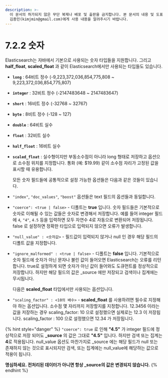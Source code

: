 ```yaml
---
description: >-
  이 문서의 허가되지 않은 무단 복제나 배포 및 출판을 금지합니다. 본 문서의 내용 및 도표 등을 인용하고자 하는 경우 출처를 명시하고
  김종민(kimjmin@gmail.com)에게 사용 내용을 알려주시기 바랍니다.
---
```


# 7.2.2 숫자

  Elasticsearch는 자바에서 기본으로 사용되는 숫자 타입들을 지원합니다. 그리고 **half\_float**, **scaled\_float** 과 같이 Elasticsearch에서만 사용되는 타입들도 있습니다.

* **`long`** : 64비트 정수 \(-9,223,372,036,854,775,808 ~ 9,223,372,036,854,775,807\)
* **`integer`** : 32비트 정수 \(-2147483648 ~ 2147483647\)
* **`short`** : 16비트 정수 \(-32768 ~ 32767\)
* **`byte`** : 8비트 정수 \(-128 ~ 127\)
* **`double`** : 64비트 실수
* **`float`** : 32비트 실수
* **`half_float`** : 16비트 실수
* **`scaled_float`** : 실수형이지만 부동소수점이 아니라 long 형태로 저장하고 옵션으로 소수점 위치를 지정합니다. 통화 \(예: $19.99\) 같이 소수점 자리가 고정된 값을 표시할 때 유용합니다.

  모든 숫자 필드들에 공통적으로 설정 가능한 옵션들은 다음과 같은 것들이 있습니다.

* `"index"`, `"doc_values"`, `"boost"` 옵션들은 text 필드의 옵션들과 동일합니다.
* `"coerce": <true | false>`  - 디폴트는 **true** 입니다. 숫자 필드들은 기본적으로 숫자로 이해될 수 있는 값들은 숫자로 변경해서 저장합니다. 예를 들어 integer 필드에 `4`, `"4"`, `4.5` 등을 입력하면 모두 자연수 4로 자동으로 변환되어 저장됩니다. false 로 설정하면 정확한 타입으로 입력되지 않으면 오류가 발생합니다.
* `"null_value" : <숫자값>`  - 필드값이 입력되지 않거나 null 인 경우 해당 필드의 디폴트 값을 지정합니다.
* `"ignore_malformed" : <true | false>`  - 디폴트는 **false** 입니다. 기본적으로 숫자 필드에 숫자가 아닌 문자나 불린 값이 들어오면 Elasticsearch는 오류를 리턴합니다. true로 설정하게 되면 숫자가 아닌 값이 들어와도 도큐먼트를 정상적으로 저장합니다. 하지만 해당 필드의 값은 \_source 에만 저장되고 검색이나 집계에는 무시됩니다.

  다음은 **scaled\_float** 타입에서만 사용되는 옵션입니다.

* `"scaling_factor" : <10의 배수>`  - **scaled\_float** 를 사용하려면 필수로 지정해야 하는 옵션입니다. 소수점 몇 자리까지 저장할지를 지정합니다. 12.3456 이라는 값을 저장하는 경우 scaling\_factor: 10 으로 설정했으면 실제로는 12.3 이 저장됩니다. scaling\_factor : 100 으로 설정했으면 12.34 가 저장됩니다.

{% hint style="danger" %}
`"coerce": true` 로 인해 **"4.5"** 가 integer 필드에 정상적으로 저장 되어도 **\_source** 의 값은 그대로 **"4.5"** 입니다. 하지만 검색 또는 집계는 **4**로 적용됩니다. null\_value 옵션도 마찬가지로 \_source 에는 해당 필드가 null 또는 존재하지 않는 것으로 표시되지만 검색, 또는 집계에는 null\_value에 해당하는 값으로 적용이 됩니다.

**명심하세요. 전처리된 데이터가 아니면 항상 \_source의 값은 변경되지 않습니다.**
{% endhint %}

